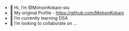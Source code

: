 - 👋 Hi, I’m @MohsinKokani-stu
- 👀 My original Profile - https://github.com/MohsinKokani
- 🌱 I’m currently learning DSA
- 💞️ I’m looking to collaborate on ...

<!---
MohsinKokani-stu/MohsinKokani-stu is a ✨ special ✨ repository because its `README.md` (this file) appears on your GitHub profile.
You can click the Preview link to take a look at your changes.
--->
